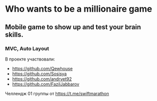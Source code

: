 # Who wants to be a millionaire game

## Mobile game to show up and test your brain skills.

### MVC, Auto Layout

В проекте участвовали:
- https://github.com/Qewhouse
- https://github.com/Sosisya
- https://github.com/andrvet92
- https://github.com/FazilJabbarov

Челлендж 01 группы от https://t.me/swiftmarathon
